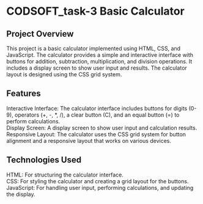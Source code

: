 # CODSOFT_task-3 Basic Calculator
## Project Overview
This project is a basic calculator implemented using HTML, CSS, and JavaScript. The calculator provides a simple and interactive interface with buttons for addition, subtraction, multiplication, and division operations. It includes a display screen to show user input and results. The calculator layout is designed using the CSS grid system.

## Features
Interactive Interface: The calculator interface includes buttons for digits (0-9), operators (+, -, *, /), a clear button (C), and an equal button (=) to perform calculations.<br>
Display Screen: A display screen to show user input and calculation results.<br>
Responsive Layout: The calculator uses the CSS grid system for button alignment and a responsive layout that works on various devices.<br>
## Technologies Used
HTML: For structuring the calculator interface.<br>
CSS: For styling the calculator and creating a grid layout for the buttons.<br>
JavaScript: For handling user input, performing calculations, and updating the display.<br>
